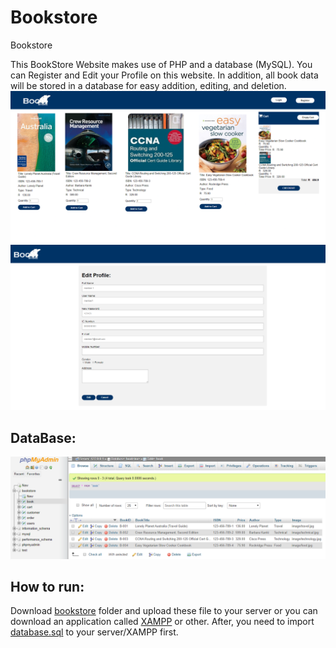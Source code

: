 # Bookstore
Bookstore

This BookStore Website makes use of PHP and a database (MySQL). You can Register and Edit your Profile on this website. In addition, all book data will be stored in a database for easy addition, editing, and deletion.
<br>
![HomePage](/homepages.PNG)
![EditProfile](/editprofiles.PNG)

## DataBase:
![Database](/db.PNG)

## How to run:
Download [bookstore]((https://github.com/tsouloJHB/Bookstore.git)) folder and upload these file to your server or you can download an application called
[XAMPP](https://www.apachefriends.org/index.html) or other. After, you need to import [database.sql](https://github.com/tsouloJHB/Bookstore/blob/main/database.sql) to your server/XAMPP 
first.

